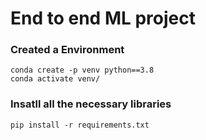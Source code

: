# End to end ML project

### Created a Environment 
```
conda create -p venv python==3.8
conda activate venv/
```

### Insatll all the necessary libraries

```
pip install -r requirements.txt
```